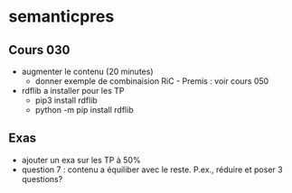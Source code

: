 # semanticpres


## Cours 030

* augmenter le contenu (20 minutes)
  * donner exemple de combinaision RiC - Premis : voir cours 050
* rdflib a installer pour les TP
  * pip3 install rdflib 
  * python -m pip install rdflib
  
  
## Exas

* ajouter  un exa sur les TP à 50%
* question 7 : contenu a équiliber avec le reste. P.ex., réduire et poser 3 questions?

